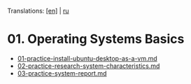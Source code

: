 Translations: [[en]](./README.md) | [ru](./README-RU.md)

# 01. Operating Systems Basics

- [01-practice-install-ubuntu-desktop-as-a-vm.md](./01-practice-install-ubuntu-desktop-as-a-vm.md)
- [02-practice-research-system-characteristics.md](./02-practice-research-system-characteristics.md)
- [03-practice-system-report.md](./03-practice-system-report.md)

